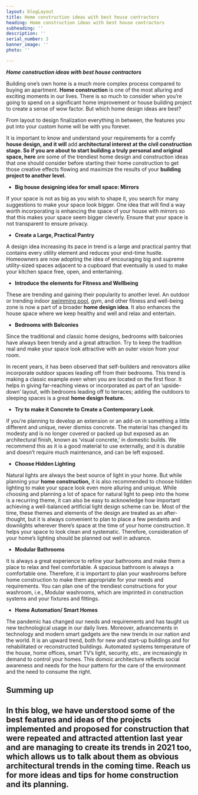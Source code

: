 ```yaml
---
layout: blogLayout
title: Home construction ideas with best house contractors
heading: Home construction ideas with best house contractors
subheading: ''
description: ''
serial_number: 3
banner_image: ''
photo: ''

---
```

**_Home construction ideas with best house contractors_**

Building one’s own home is a much more complex process compared to buying an apartment. **Home construction** is one of the most alluring and exciting moments in our lives. There is so much to consider when you’re going to spend on a significant home improvement or house building project to create a sense of wow factor. But which home design ideas are best?

From layout to design finalization everything in between, the features you put into your custom home will be with you forever.

It is important to know and understand your requirements for a comfy **house design, and it will** add **architectural interest at the civil construction stage. So if you are about to start building a truly personal and original space, here** are some of the trendiest home design and construction ideas that one should consider before starting their home construction to get those creative effects flowing and maximize the results of your **building project to another level.**

* **Big house designing idea for small space: Mirrors**

If your space is not as big as you wish to shape it, you search for many suggestions to make your space look bigger. One idea that will find a way worth incorporating is enhancing the space of your house with mirrors so that this makes your space seem bigger cleverly. Ensure that your space is not transparent to ensure privacy.

* **Create a Large, Practical Pantry**

A design idea increasing its pace in trend is a large and practical pantry that contains every utility element and reduces your end-time hustle. Homeowners are now adopting the idea of encouraging big and supreme utility-sized spaces adjacent to a cupboard that eventually is used to make your kitchen space free, open, and entertaining.

* **Introduce the elements for Fitness and Wellbeing**

These are trending and gaining their popularity to another level. An outdoor or trending indoor [swimming pool](https://www.homebuilding.co.uk/advice/swimming-pool-guide), gym, and other fitness and well-being zone is now a part of a broader **home design idea**. It also enhances the house space where we keep healthy and well and relax and entertain.

* **Bedrooms with Balconies**

Since the traditional and classic home designs, bedrooms with balconies have always been trendy and a great attraction. Try to keep the tradition real and make your space look attractive with an outer vision from your room.

In recent years, it has been observed that self-builders and renovators alike incorporate outdoor spaces leading off from their bedrooms. This trend is making a classic example even when you are located on the first floor. It helps in giving far-reaching views or incorporated as part of an ‘upside-down’ layout, with bedrooms leading off to terraces; adding the outdoors to sleeping spaces is a great **home design feature.**

* **Try to make it Concrete to Create a Contemporary Look**.

If you’re planning to develop an extension or an add-on in something a little different and unique, never dismiss concrete. The material has changed its modesty and is no longer covered or packed up but exposed as an architectural finish, known as ‘visual concrete,’ in domestic builds. We recommend this as it is a good material to use externally, and it is durable and doesn’t require much maintenance, and can be left exposed.

* **Choose Hidden Lighting**

Natural lights are always the best source of light in your home. But while planning your **home construction,** it is also recommended to choose hidden lighting to make your space look even more alluring and unique. While choosing and planning a lot of space for natural light to peep into the home is a recurring theme, it can also be easy to acknowledge how important achieving a well-balanced artificial light design scheme can be. Most of the time, these themes and elements of the design are treated as an after-thought, but it is always convenient to plan to place a few pendants and downlights wherever there’s space at the time of your home construction. It helps your space to look clean and systematic. Therefore, consideration of your home’s lighting should be planned out well in advance.

* **Modular Bathrooms**

It is always a great experience to refine your bathrooms and make them a place to relax and feel comfortable. A spacious bathroom is always a comfortable one. Therefore, it is important to plan your washrooms before home construction to make them appropriate for your needs and requirements. You can plan one of the trendiest constructions for your washroom, i.e., Modular washrooms, which are imprinted in construction systems and your fixtures and fittings.

* **Home Automation/ Smart Homes**

The pandemic has changed our needs and requirements and has taught us new technological usage in our daily lives. Moreover, advancements in technology and modern smart gadgets are the new trends in our nation and the world. It is an upward trend, both for new and start-up buildings and for rehabilitated or reconstructed buildings. Automated systems temperature of the house, home offices, smart TV’s light, security, etc., are increasingly in demand to control your homes. This domoic architecture reflects social awareness and needs for the hour pattern for the care of the environment and the need to consume the right.

## Summing up

## In this blog, we have understood some of the best features and ideas of the projects implemented and proposed for construction that were repeated and attracted attention last year and are managing to create its trends in 2021 too, which allows us to talk about them as obvious architectural trends in the coming time. Reach us for more ideas and tips for home construction and its planning.